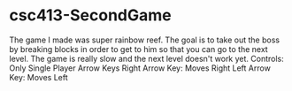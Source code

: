 # csc413-SecondGame

The game I made was super rainbow reef. The goal is to take out the boss by breaking blocks in order to get to him so that you can go to the next level.
The game is really slow and the next level doesn't work yet.
Controls:
Only Single Player
Arrow Keys
Right Arrow Key: Moves Right
Left Arrow Key: Moves Left

